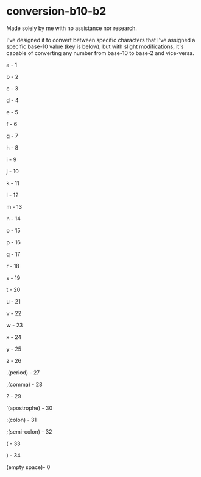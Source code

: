 # conversion-b10-b2
Made solely by me with no assistance nor research.

I've designed it to convert between specific characters that I've assigned a specific base-10 value (key is below), but with slight modifications, it's capable of converting any number from base-10 to base-2 and vice-versa.


a - 1 

b - 2

c - 3

d - 4

e - 5

f - 6

g - 7

h - 8

i - 9

j - 10

k - 11

l - 12

m - 13

n - 14

o - 15

p - 16

q - 17

r - 18

s - 19

t - 20

u - 21 

v - 22

w - 23

x - 24

y - 25

z - 26

.(period)     - 27

,(comma)      - 28

?             - 29

‘(apostrophe) - 30

:(colon)      - 31

;(semi-colon) - 32

(             - 33

)             - 34

 (empty space)- 0
